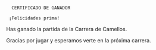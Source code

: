      CERTIFICADO DE GANADOR

     ¡Felicidades prima!

Has ganado la partida de la Carrera de Camellos.

Gracias por jugar y esperamos verte en la próxima carrera.
